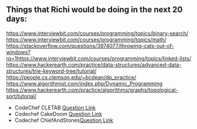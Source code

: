 ## Things that Richi would be doing in the next 20 days:

https://www.interviewbit.com/courses/programming/topics/binary-search/
https://www.interviewbit.com/courses/programming/topics/math/
https://stackoverflow.com/questions/3974077/throwing-cats-out-of-windows?rq=1https://www.interviewbit.com/courses/programming/topics/linked-lists/
https://www.hackerearth.com/practice/data-structures/advanced-data-structures/trie-keyword-tree/tutorial/
https://people.cs.clemson.edu/~bcdean/dp_practice/
https://www.algorithmist.com/index.php/Dynamic_Programming
https://www.hackerearth.com/practice/algorithms/graphs/topological-sort/tutorial/

- CodeChef CLETAB [Question Link](https://www.codechef.com/problems/CLETAB)
- Codechef CakeDoom [Question Link](https://www.codechef.com/problems/CAKEDOOM)
- Codechef ChiefAndStones[Question Link](https://www.codechef.com/problems/CHEFST)

